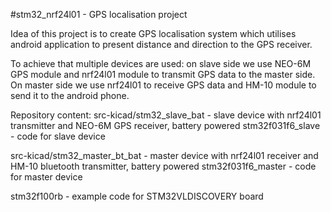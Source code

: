 #stm32_nrf24l01 - GPS localisation project

Idea of this project is to create GPS localisation system which utilises android
application to present distance and direction to the GPS receiver.

To achieve that multiple devices are used: on slave side we use NEO-6M GPS
module and nrf24l01 module to transmit GPS data to the master side. On master
side we use nrf24l01 to receive GPS data and HM-10 module to send it to the
android phone.

Repository content:
src-kicad/stm32_slave_bat - slave device with nrf24l01 transmitter and NEO-6M
GPS receiver, battery powered
stm32f031f6_slave - code for slave device

src-kicad/stm32_master_bt_bat - master device with nrf24l01 receiver and HM-10
bluetooth transmitter, battery powered
stm32f031f6_master - code for master device

stm32f100rb - example code for STM32VLDISCOVERY board

